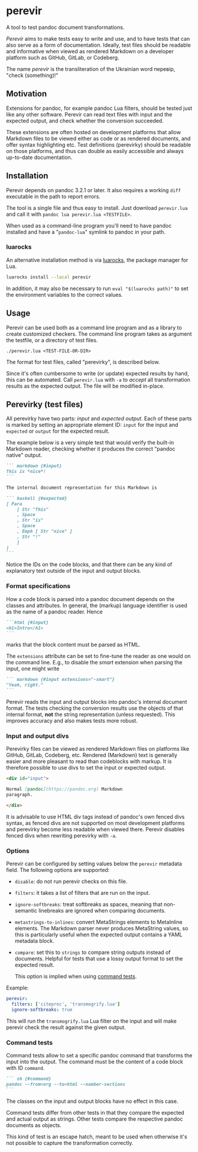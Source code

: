perevir
=======

A tool to test pandoc document transformations.

*Perevir* aims to make tests easy to write and use, and to have
tests that can also serve as a form of documentation. Ideally,
test files should be readable and informative when viewed as
rendered Markdown on a developer platform such as GitHub, GitLab,
or Codeberg.

The name *perevir* is the transliteration of the Ukrainian word
перевір, "check (something)!"

Motivation
----------

Extensions for pandoc, for example pandoc Lua filters, should be
tested just like any other software. Perevir can read text files
with input and the expected output, and check whether the
conversion succeeded.

These extensions are often hosted on development platforms that
allow Markdown files to be viewed either as code or as rendered
documents, and offer syntax highlighting etc. Test definitions
(perevirky) should be readable on those platforms, and thus can
double as easily accessible and always up-to-date documentation.

Installation
------------

Perevir depends on pandoc 3.2.1 or later. It also requires a
working `diff` executable in the path to report errors.

The tool is a single file and thus easy to install. Just download
`perevir.lua` and call it with `pandoc lua perevir.lua
<TESTFILE>`.

When used as a command-line program you'll need to have pandoc
installed and have a "`pandoc-lua`" symlink to pandoc in your
path.

### luarocks

An alternative installation method is via [luarocks][], the
package manager for Lua.

```sh
luarocks install --local perevir
```

In addition, it may also be necessary to run `eval "$(luarocks
path)"` to set the environment variables to the correct values.

[luarocks]: https://luarocks.org/


Usage
-----

Perevir can be used both as a command line program and as a
library to create customized checkers. The command line program
takes as argument the testfile, or a directory of test files.

    ./perevir.lua <TEST-FILE-OR-DIR>

The format for test files, called "perevirky", is described below.

Since it's often cumbersome to write (or update) expected results
by hand, this can be automated. Call `perevir.lua` with `-a` to
*accept* all transformation results as the expected output. The
file will be modified in-place.

Perevirky (test files)
----------------------

All perevirky have two parts: *input* and *expected output*.
Each of these parts is marked by setting an appropriate element
ID: `input` for the input and `expected` or `output` for the
expected result.

The example below is a very simple test that would verify the
built-in Markdown reader, checking whether it produces the correct
"pandoc native" output.

````` markdown
``` markdown {#input}
This is *nice*!
```

The internal document representation for this Markdown is

``` haskell {#expected}
[ Para
    [ Str "This"
    , Space
    , Str "is"
    , Space
    , Emph [ Str "nice" ]
    , Str "!"
    ]
]
```
`````

Notice the IDs on the code blocks, and that there can be any kind
of explanatory text outside of the input and output blocks.

### Format specifications

How a code block is parsed into a pandoc document depends on the
classes and attributes. In general, the (markup) language
identifier is used as the name of a pandoc reader. Hence

````markdown
```html {#input}
<h1>Intro</h1>
```
````

marks that the block content must be parsed as HTML.

The `extensions` attribute can be set to fine-tune the reader as
one would on the command line. E.g., to disable the *smart*
extension when parsing the input, one might write

````markdown
``` markdown {#input extensions="-smart"}
"Yeah, right."
```
````

Perevir reads the input and output blocks into pandoc's internal
document format. The tests checking the conversion results use the
objects of that internal format, **not** the string
representation (unless requested). This improves accuracy and also makes tests
more robust.

### Input and output divs

Perevirky files can be viewed as rendered Markdown files on
platforms like GitHub, GitLab, Codeberg, etc.  Rendered (Markdown)
text is generally easier and more pleasant to read than
codeblocks with markup. It is therefore possible to use divs to
set the input or expected output.

```` markdown
<div id="input">

Normal [pandoc](https://pandoc.org) Markdown
paragraph.

</div>
````

It is advisable to use HTML div tags instead of pandoc's own fenced
divs syntax, as fenced divs are not supported on most development
platforms and perevirky become less readable when viewed there.
Perevir disables fenced divs when rewriting perevirky with `-a`.

### Options

Perevir can be configured by setting values below the `perevir`
metadata field. The following options are
supported:

-   `disable`: do not run perevir checks on this file.

-   `filters`: it takes a list of filters that are run on the input.

-   `ignore-softbreaks`: treat softbreaks as spaces, meaning that
    non-semantic linebreaks are ignored when comparing documents.

-   `metastrings-to-inlines`: convert MetaStrings elements to
    MetaInline elements. The Markdown parser never produces
    MetaString values, so this is particularly useful when
    the expected output contains a YAML metadata block.

-   `compare`: set this to `strings` to compare string outputs
    instead of documents. Helpful for tests that use a lossy
    output format to set the expected result.

    This option is implied when using [command
    tests](#command-tests).

Example:

``` yaml
perevir:
  filters: ['citeproc', 'transmogrify.lua']
  ignore-softbreaks: true
```

This will run the `transmogrify.lua` Lua filter on the input and
will make perevir check the result against the given output.

### Command tests

Command tests allow to set a specific pandoc command that
transforms the input into the output. The command must be the
content of a code block with ID `command`.

````markdown
``` sh {#command}
pandoc --from=org --to=html --number-sections
```
````

The classes on the input and output blocks have no effect in this
case.

Command tests differ from other tests in that they compare the
expected and actual output as strings. Other tests compare the
respective pandoc documents as objects.

This kind of test is an escape hatch, meant to be used when
otherwise it's not possible to capture the transformation
correctly.
